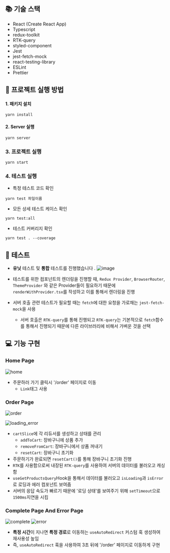 ## 📚 기술 스택

- React (Create React App)
- Typescript
- redux-toolkit
- RTK-query
- styled-component
- Jest
- jest-fetch-mock
- react-testing-library
- ESLint
- Prettier

## 📖 프로젝트 실행 방법

#### 1. 패키지 설치

```
yarn install
```

#### 2. Server 실행

```
yarn server
```

### 3. 프로젝트 실행

```
yarn start
```

### 4. 테스트 실행

- 특정 테스트 코드 확인

```
yarn test 파일이름
```

- 모든 상세 테스트 케이스 확인

```
yarn test:all
```

- 테스트 커버리지 확인

```
yarn test . --coverage
```

## 🧪 테스트

- **유닛** 테스트 및 **통합** 테스트를 진행했습니다
  .
  ![image](https://github.com/Yongveloper/minesweeper/assets/64254228/e068727e-2dcc-44e8-aa97-50e0220594f7)

- 테스트를 위한 컴포넌트의 렌더링을 진행할 때, `Redux Provider`, `BrowserRouter`, `ThemeProvider` 와 같은 Provider들이 필요하기 때문에 `renderWithProvider.tsx`를 작성하고 이를 통해서 렌더링을 진행
- 서버 호출 관련 테스트가 필요할 때는 `fetch`에 대한 요청을 가로채는 `jest-fetch-mock`을 사용
  - 서버 호출은 `RTK-query`를 통해 진행되고 `RTK-query`는 기본적으로 `fetch`함수를 통해서 진행되기 때문에 다른 라이브러리에 비해서 가벼운 것을 선택

## 💻 기능 구현

### Home Page

![home](https://github.com/Yongveloper/minesweeper/assets/64254228/456685e1-4d4d-4ee5-ab43-4d86ee7281d4)

- 주문하러 가기 클릭시 '/order' 페이지로 이동
  - `Link`태그 사용

### Order Page

![order](https://github.com/Yongveloper/minesweeper/assets/64254228/10c79d95-b3d5-4248-a968-2d8ba6ed9df8)

![loading_error](https://github.com/Yongveloper/minesweeper/assets/64254228/ece9ebff-f789-45ed-8778-15f32cac5076)

- `cartSlice`에 각 리듀서를 생성하고 상태를 관리
  - `addToCart`: 장바구니에 상품 추가
  - `removeFromCart`: 장바구니에서 상품 꺼내기
  - `resetCart`: 장바구니 초기화
- 주문하기가 완료되면 `resetCart()`를 통해 장바구니 초기화 진행
- `RTK`를 사용함으로써 내장된 `RTK-query`를 사용하여 서버의 데이터를 불러오고 캐싱함
- `useGetProductsQuery`Hook을 통해서 데이터를 불러오고 `isLoading`과 `isError`로 로딩과 에러 컴포넌트 보여줌
- 서버의 응답 속도가 빠르기 때문에 '로딩 상태'를 보여주기 위해 `setTimeout`으로 `1500ms`지연을 시킴

### Complete Page And Error Page

![complete](https://github.com/Yongveloper/minesweeper/assets/64254228/db6f2577-e3ea-48e8-92a3-002ac38ea445)
![error](https://github.com/Yongveloper/minesweeper/assets/64254228/29228f00-de63-4f1f-b08a-57838e2d08e2)

- **특정 시간**이 지나면 **특정 경로**로 이동하는 `useAutoRedirect` 커스텀 훅 생성하여 재사용성 높임
- 즉, `useAutoRedirect` 훅을 사용하여 3초 뒤에 '/order' 페이지로 이동하게 구현
